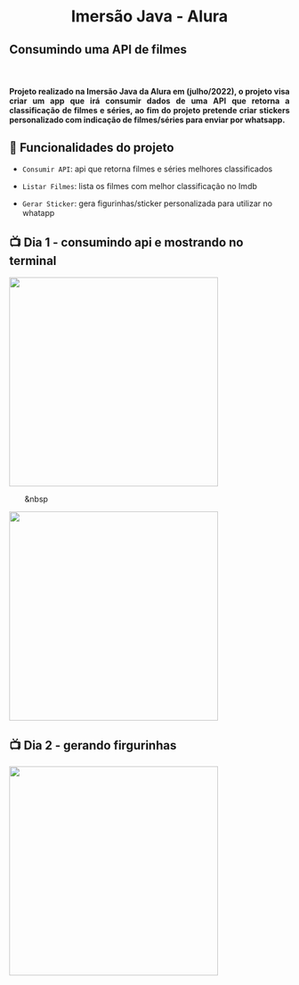 
<h1 align="center">Imersão Java - Alura</h1>




<h2 > Consumindo uma API de filmes</h2>

<br> 

<h4 align="justify">Projeto realizado na Imersão Java da Alura em (julho/2022), o projeto visa criar um app que irá consumir dados de uma API que retorna a classificação de filmes e séries, ao fim do projeto pretende criar stickers personalizado com indicação de filmes/séries para enviar por whatsapp. </h4>








## :hammer: Funcionalidades do projeto



- `Consumir API`: api que retorna filmes e séries melhores classificados

- `Listar Filmes`: lista os filmes com melhor classificação no Imdb

- `Gerar Sticker`: gera figurinhas/sticker personalizada para utilizar no whatapp











## 📺 Dia 1 - consumindo api e mostrando no terminal

<div>

  <img src="https://github.com/Gabriel-Almeida00/Imersao-java/blob/main/imgs/terminal%20(1).png?raw=true" width="375" />

  &nbsp;&nbsp;&nbsp;&nbsp;&nbsp;&nbsp;&nbsp;&nbsp

  <img src="https://github.com/Gabriel-Almeida00/Imersao-java/blob/main/imgs/terminal%20(2).png?raw=true" width="375" />

</div>


## 📺 Dia 2 - gerando firgurinhas

<div>

  <img src="https://github.com/Gabriel-Almeida00/Imersao-java/blob/main/imgs/figurinhas.png?raw=true" width="375" />

  &nbsp;&nbsp;&nbsp;&nbsp;&nbsp;&nbsp;&nbsp;

 
</div>

 

 

 
